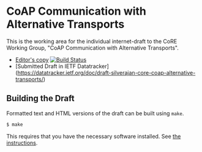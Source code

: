 # CoAP Communication with Alternative Transports

This is the working area for the individual internet-draft to the CoRE Working Group, "CoAP Communication with Alternative Transports".

* [Editor's copy](https://bsilverajan-ietf.github.io/core-coap-alternative-transports/draft-ietf-core-interfaces.html) [![Build Status](https://travis-ci.org/bsilverajan-ietf/core-coap-alternative-transports.svg?branch=master)](https://travis-ci.org/bsilverajan-ietf/core-coap-alternative-transports)
* [Submitted Draft in IETF Datatracker] (https://datatracker.ietf.org/doc/draft-silverajan-core-coap-alternative-transports/)

## Building the Draft

Formatted text and HTML versions of the draft can be built using `make`.

```sh
$ make
```

This requires that you have the necessary software installed.  See [the
instructions](https://github.com/martinthomson/i-d-template/blob/master/doc/SETUP.md).
